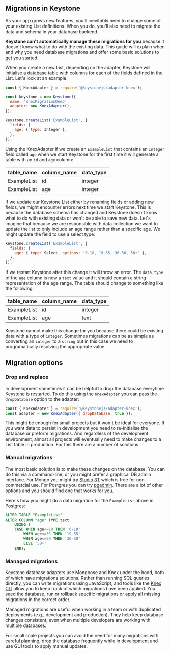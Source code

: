 <!--[meta]
section: guides
title: Migrations
subSection: advanced
[meta]-->

## Migrations in Keystone

As your app grows new features, you'll inevitably need to change some of your existing List definitions. When you do, you'll also need to migrate the data and schema in your database backend.

**Keystone can't automatically manage these migrations for you** because it doesn't know what to do with the existing data. This guide will explain when and why you need database migrations and offer some basic solutions to get you started.

When you create a new List, depending on the adapter, Keystone will initialise a database table with columns for each of the fields defined in the List. Let's look at an example.

```javascript
const { KnexAdapter } = require('@keystonejs/adapter-knex');

const keystone = new Keystone({
  name: 'KnexMigrationDemo',
  adapter: new KnexAdapter(),
});

keystone.createList('ExampleList', {
  fields: {
    age: { type: Integer },
  },
});
```

Using the KnexAdapter if we create an `ExampleList` that contains an `Integer` field called `age` when we start Keystone for the first time it will generate a table with an `id` and `age` column:

| table_name  | column_name | data_type |
| ----------- | ----------- | --------- |
| ExampleList | id          | integer   |
| ExampleList | age         | integer   |

If we update our Keystone List either by renaming fields or adding new fields, we might encounter errors next time we start Keystone. This is because the database schema has changed and Keystone doesn't know what to do with existing data or won't be able to save new data. Let's imagine that because we are responsible with data collection we want to update the list to only include an age range rather than a specific age. We might update the field to use a select type:

```javascript
keystone.createList('ExampleList', {
  fields: {
    age: { type: Select, options: '0-18, 19-35, 36-50, 50+' },
  },
});
```

If we restart Keystone after this change it will throw an error. The `data_type` of the `age` column is now a `text` value and it should contain a string representation of the age range. The table should change to something like the following:

| table_name  | column_name | data_type |
| ----------- | ----------- | --------- |
| ExampleList | id          | integer   |
| ExampleList | age         | text      |

Keystone cannot make this change for you because there could be existing data with a type of `integer`. Sometimes migrations can be as simple as converting an `integer` to a `string` but in this case we need to programatically resolving the appropriate value.

## Migration options

### Drop and replace

In development sometimes it can be helpful to drop the database everytime Keystone is restarted. To do this using the `KnexAdapter` you can pass the `dropDatabase` option to the adapter:

```js
const { KnexAdapter } = require('@keystonejs/adapter-knex');
const adapter = new KnexAdapter({ dropDatabase: true });
```

This might be enough for small projects but it won't be ideal for everyone. If you want data to persist in development you need to re-initialise the database or preform migrations. And regardless of the development environment, almost all projects will eventually need to make changes to a List table in production. For this there are a number of solutions.

### Manual migrations

The most basic solution is to make these changes on the database. You can do this via a command-line, or you might prefer a graphical DB admin interface. For Mongo you might try [Studio 3T](https://studio3t.com/download/) which is free for non-commercial use. For Postgres you can try [pgadmin](https://www.pgadmin.org/). There are a lot of other options and you should find one that works for you.

Here's how you might do a data migration for the `ExampleList` above in Postgres:

```sql
ALTER TABLE "ExampleList"
ALTER COLUMN "age" TYPE text
    USING (
    CASE WHEN age<=18 THEN '0-18'
        WHEN age<=35 THEN '19-35'
        WHEN age<=50 THEN '36-50'
        ELSE '50+'
    END);
```

### Managed migrations

Keystone database adapters use Mongoose and Knex under the hood, both of which have migrations solutions. Rather than running SQL queries directly, you can write migrations using JavaScript, and tools like the [Knex CLI](http://knexjs.org/#Migrations) allow you to keep track of which migrations have been applied. You seed the database, run or rollback specific migrations or apply all missing migrations in the correct order.

Managed migrations are useful when working in a team or with duplicated deployments (e.g., development and production). They help keep database changes consistent, even when multiple developers are working with multiple databases.

For small scale projects you can avoid the need for many migrations with careful planning, drop the database frequently while in development and use GUI tools to apply manual updates.
